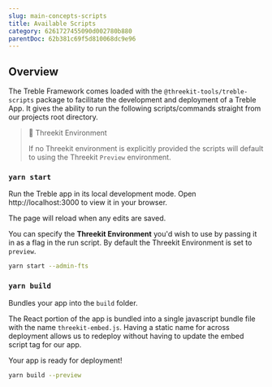 ```yaml
---
slug: main-concepts-scripts
title: Available Scripts
category: 6261727455090d002780b880
parentDoc: 62b381c69f5d810068dc9e96
---
```


## Overview

The Treble Framework comes loaded with the `@threekit-tools/treble-scripts` package to facilitate the development and deployment of a Treble App. It gives the ability to run the following scripts/commands straight from our projects root directory.

> 📘 Threekit Environment
>
> If no Threekit environment is explicitly provided the scripts will default to using the Threekit `Preview` environment.

### `yarn start`

Run the Treble app in its local development mode. Open http://localhost:3000 to view it in your browser.

The page will reload when any edits are saved.

You can specify the **Threekit Environment** you'd wish to use by passing it in as a flag in the run script. By default the Threekit Environment is set to `preview`.

```bash
yarn start --admin-fts
```

### `yarn build`

Bundles your app into the `build` folder.

The React portion of the app is bundled into a single javascript bundle file with the name `threekit-embed.js`. Having a static name for across deployment allows us to redeploy without having to update the embed script tag for our app.

Your app is ready for deployment!

```bash
yarn build --preview
```
